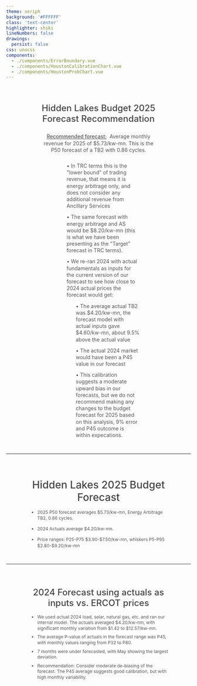 ```yaml
---
theme: seriph
background: '#FFFFFF'
class: 'text-center'
highlighter: shiki
lineNumbers: false
drawings:
  persist: false
css: unocss
components:
  - ./components/ErrorBoundary.vue
  - ./components/HoustonCalibrationChart.vue
  - ./components/HoustonProbChart.vue
---
```


<div style="text-align: center; padding: 15px 60px;">
<h1 style="font-size: 24px; color: #444444; font-weight: 500; margin-bottom: 25px; line-height: 1.2;">Hidden Lakes Budget 2025 Forecast Recommendation</h1>

<div style="max-width: 1200px; margin: 0 auto; text-align: center; padding: 0 40px; margin-bottom: 25px;">
<p style="font-size: 14px; color: #555555; line-height: 1.3;"><span style="text-decoration: underline; font-weight: 500; margin-right: 4px;">Recommended forecast:</span> Average monthly revenue for 2025 of $5.73/kw-mn. This is the P50 forecast of a TB2 with 0.86 cycles.</p>
</div>

<div style="max-width: 1200px; margin: 0 auto; text-align: left; padding: 0 80px;">
<ul style="list-style-type: none; margin: 0; padding: 0;">
<ul style="list-style-type: none; margin: 0; padding-left: 25px;">
<li style="font-size: 14px; color: #555555; margin-bottom: 12px; line-height: 1.3;">• In TRC terms this is the "lower bound" of trading revenue, that means it is energy arbitrage only, and does not consider any additional revenue from Ancillary Services</li>

<li style="font-size: 14px; color: #555555; margin-bottom: 12px; line-height: 1.3;">• The same forecast with energy arbitrage and AS would be $8.20/kw-mn (this is what we have been presenting as the "Target" forecast in TRC terms).</li>

<li style="font-size: 14px; color: #555555; margin-bottom: 12px; line-height: 1.3;">• We re-ran 2024 with actual fundamentals as inputs for the current version of our forecast to see how close to 2024 actual prices the forecast would get:</li>

<ul style="list-style-type: none; margin: 0; padding-left: 25px;">
<li style="font-size: 14px; color: #555555; margin-bottom: 12px; line-height: 1.3;">• The average actual TB2 was $4.20/kw-mn, the forecast model with actual inputs gave $4.60/kw-mn, about 9.5% above the actual value</li>

<li style="font-size: 14px; color: #555555; margin-bottom: 12px; line-height: 1.3;">• The actual 2024 market would have been a P45 value in our forecast</li>

<li style="font-size: 14px; color: #555555; margin-bottom: 12px; line-height: 1.3;">• This calibration suggests a moderate upward bias in our forecasts, but we do not recommend making any changes to the budget forecast for 2025 based on this analysis, 9% error and P45 outcome is within expecations.</li>
</ul>
</ul>
</ul>
</div>
</div>

---

<div style="text-align: center; padding: 15px 40px;">
<h1 style="font-size: 28px; color: #444444; font-weight: 500; margin-bottom: 15px; line-height: 1.2;">Hidden Lakes 2025 Budget Forecast</h1>
<div style="max-width: 1200px; margin: 0 auto; text-align: left; padding: 0 20px;">
<ul style="margin: 0 0 10px 0; padding-left: 25px;">
<li style="font-size: 12px; color: #555555; margin-bottom: 12px; line-height: 1.4;">2025 P50 forecast averages $5.73/kw-mn, Energy Arbitrage TB2, 0.86 cycles.</li>
<li style="font-size: 12px; color: #555555; margin-bottom: 12px; line-height: 1.4;">2024 Actuals average $4.20/kw-mn.</li>
<li style="font-size: 12px; color: #555555; margin-bottom: 12px; line-height: 1.4;">Price ranges: P25-P75 $3.90-$7.50/kw-mn, whiskers P5-P95 $2.80-$9.20/kw-mn</li>
</ul>
</div>
<Suspense>
  <template #default>
    <HoustonProbChart />
  </template>
  <template #fallback>
    <div class="loading-placeholder">Loading chart...</div>
  </template>
</Suspense>
</div>

---

<div style="text-align: center; padding: 15px 40px;">
<h1 style="font-size: 24px; color: #444444; font-weight: 500; margin-bottom: 15px; line-height: 1.2;">2024 Forecast using actuals as inputs vs. ERCOT prices</h1>
<div style="max-width: 1200px; margin: 0 auto; text-align: left; padding: 0 20px;">
<ul style="margin: 0 0 10px 0; padding-left: 25px;">
<li style="font-size: 12px; color: #555555; margin-bottom: 8px; line-height: 1.3;">We used actual 2024 load, solar, natural gas, etc. and ran our internal model. The actuals averaged $4.20/kw-mn, with significant monthly variation from $1.42 to $12.57/kw-mn.</li>
<li style="font-size: 12px; color: #555555; margin-bottom: 8px; line-height: 1.3;">The average P-value of actuals in the forecast range was P45, with monthly values ranging from P32 to P80.</li>
<li style="font-size: 12px; color: #555555; margin-bottom: 8px; line-height: 1.3;">7 months were under forecasted, with May showing the largest deviation.</li>
<li style="font-size: 12px; color: #555555; margin-bottom: 8px; line-height: 1.3;">Recommendation: Consider moderate de-biasing of the forecast. The P45 average suggests good calibration, but with high monthly variability.</li>
</ul>
</div>
<Suspense>
  <template #default>
    <HoustonCalibrationChart />
  </template>
  <template #fallback>
    <div class="loading-placeholder">Loading chart...</div>
  </template>
</Suspense>
</div>

<style>
.loading-placeholder {
  height: 350px;
  display: flex;
  align-items: center;
  justify-content: center;
  background: white;
  border-radius: 8px;
  box-shadow: 0 1px 3px 0 rgba(0, 0, 0, 0.1);
  color: #666;
  font-size: 16px;
}
</style> 